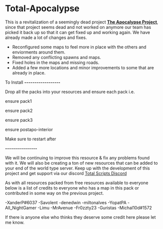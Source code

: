 # Total-Apocalypse

This is a revitalization of a seemingly dead project [**The Apocalypse Project**](https://forum.cfx.re/t/the-apocalypse-project-final-version-updated-20-12-2021/1178682), since that project seems dead and not worked on anymore our team has picked it back up so that it can get fixed up and working again. We have already made a lot of changes and fixes.

 - Reconfigured some maps to feel more in place with the others and enviorments around them.
 - Removed any conflicting spawns and maps.
 - Fixed holes in the maps and missing roads.
 - Added a few more locations and minor improvements to some that are already in place.


To Install
**------------------**

Drop all the packs into your resources and ensure each pack i.e.


ensure pack1

ensure pack2

ensure pack3

ensure postapo-interior


Make sure to restart after

**----------------**

We will be continuing to improve this resource & fix any problems found with it. We will also be creating a ton of new resources that can be added to your end of the world type server. Keep up with the development of this project and get support via our discord [Total Scripts Discord](https://discord.gg/Tb2hRb6F)


As with all resources packed from free resources available to everyone below is a list of credits to everyone who has a map in this pack or contributed in some way on the previous project.

-XanderP#6037
-Savolent
-denedwin
-miltonalves
-YopatPA
-All_NightGamer
-Limu
-MrAvenue
-Fr0zzty23
-Guristas
-Michal10d#1572

If there is anyone else who thinks they deserve some credit here please let me know.

